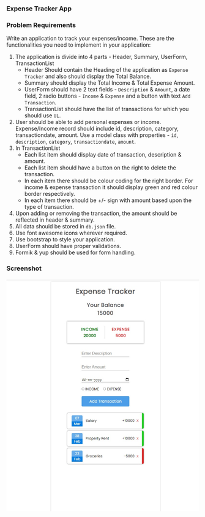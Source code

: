 ### Expense Tracker App

### Problem Requirements
Write an application to track your expenses/income. These are the functionalities you need to implement in your application:

1. The application is divide into 4 parts - Header, Summary, UserForm, TransactionList
    - Header Should contain the Heading of the application as `Expense Tracker` and also should display the Total Balance.
    - Summary should display the Total Income & Total Expense Amount.
    - UserForm should have 2 text fields - `Description` & `Amount`, a date field, 2 radio buttons - `Income` & `Expense` and a button with text `Add Transaction`.
    - TransactionList should have the list of transactions for which you should use `UL`.
2. User should be able to add personal expenses or income. Expense/Income record should include id, description, category, transactiondate, amount. Use a model class with properties - `id`, `description`, `category`, `transactiondate`, `amount`.
3. In TransactionList 
    - Each list item should display date of transaction, description & amount.
    - Each list item should have a button on the right to delete the transaction.
    - In each item there should be colour coding for the right border. For income & expense transaction it should display green and red colour border respectively.
    - In each item there should be +/- sign with amount based upon the type of transaction.
4. Upon adding or removing the transaction, the amount should be reflected in header & summary.
5. All data should be stored in `db.json` file.
6. Use font awesome icons wherever required.
7. Use bootstrap to style your application.
8. UserForm should have proper validations.
9. Formik & yup should be used for form handling.

### Screenshot
![ExpenseTracker](./expense-tracker.jpg)
